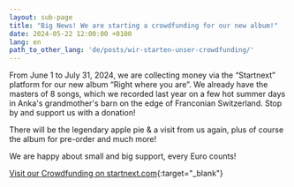 ```yaml
---
layout: sub-page
title: "Big News! We are starting a crowdfunding for our new album!"
date: 2024-05-22 12:00:00 +0100
lang: en
path_to_other_lang: 'de/posts/wir-starten-unser-crowdfunding/'
---
```


From June 1 to July 31, 2024, we are collecting money via the “Startnext” platform for our new album “Right where you are”. We already have the masters of 8 songs, which we recorded last year on a few hot summer days <!--more--> in Anka's grandmother's barn on the edge of Franconian Switzerland. Stop by and support us with a donation!

There will be the legendary apple pie & a visit from us again, plus of course the album for pre-order and much more!

We are happy about small and big support, every Euro counts! 

[Visit our Crowdfunding on startnext.com](https://www.startnext.com/nbtf-right-where-you-are){:target="_blank"}
